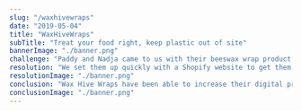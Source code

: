 ```yaml
---
slug: "/waxhivewraps"
date: "2019-05-04"
title: "WaxHiveWraps"
subTitle: "Treat your food right, keep plastic out of site"
bannerImage: "./banner.png"
challenge: "Paddy and Nadja came to us with their beeswax wrap product which removes the need for unnecessary plastic in the kitchen. They asked us to build them an online shopfront so that they could sell their beautiful beeswax wraps to anyone online and asked for help with marketing their business across all social media platforms.  Before this, they were only selling st markets."
resolution: "We set them up quickly with a Shopify website to get them used to the process of running an online store. They have been able to make sales through the website and grow their business even through these tough times of 0 markets. They loved the overall experience that Shopify provides but wanted something a bit more custom. We're now in process of building them a custom website usign the latest technologies in order to increase their SEO ranking and provide a space for them to add in new features for their customers."
resolutionImage: "./banner.png"
conclusion: "Wax Hive Wraps have been able to increase their digital presence and provide their product to people where they wheren't able to during Covid"
conclusionImage: "./banner.png"
---
```


